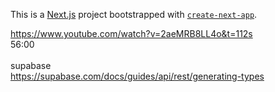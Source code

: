 This is a [Next.js](https://nextjs.org/) project bootstrapped with [`create-next-app`](https://github.com/vercel/next.js/tree/canary/packages/create-next-app).

https://www.youtube.com/watch?v=2aeMRB8LL4o&t=112s
<br />
56:00
<br />
<br />
supabase
<br />
https://supabase.com/docs/guides/api/rest/generating-types
<br />
